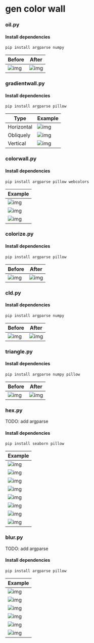 # gen color wall

### oil.py

#### Install dependencies
```
pip install argparse numpy
```

| Before | After |
| --- | --- |
| ![img](https://github.com/J-CITY/wallpaperGen/blob/master/image/in.jpg) | ![img](https://github.com/J-CITY/wallpaperGen/blob/master/pic/oil.jpg) |

### gradientwall.py

#### Install dependencies
```
pip install argparse pillow
```

| Type | Example |
| --- | --- |
| Horizontal |![img](https://github.com/J-CITY/wallpaperGen/blob/master/pic/horizontal.png) |
| Obliquely | ![img](https://github.com/J-CITY/wallpaperGen/blob/master/pic/obliquely.png) |
| Vertical | ![img](https://github.com/J-CITY/wallpaperGen/blob/master/pic/vertical.png) |

### colorwall.py

#### Install dependencies
```
pip install argparse pillow webcolors
```

| Example |
| --- |
| ![img](https://github.com/J-CITY/wallpaperGen/blob/master/pic/color.png) |
| ![img](https://github.com/J-CITY/wallpaperGen/blob/master/pic/colorH.png) |
| ![img](https://github.com/J-CITY/wallpaperGen/blob/master/pic/colorV.png) |


### colorize.py

#### Install dependencies
```
pip install argparse pillow
```

| Before | After |
| --- | --- |
| ![img](https://github.com/J-CITY/wallpaperGen/blob/master/image/in.jpg) | ![img](https://github.com/J-CITY/wallpaperGen/blob/master/pic/outColorize.png) |

### cld.py

#### Install dependencies
```
pip install argparse numpy
```

| Before | After |
| --- | --- |
| ![img](https://github.com/J-CITY/wallpaperGen/blob/master/image/in.jpg) | ![img](https://github.com/J-CITY/wallpaperGen/blob/master/pic/cld.png) |


### triangle.py

#### Install dependencies
```
pip install argparse numpy pillow
```

| Before | After |
| --- | --- |
| ![img](https://github.com/J-CITY/wallpaperGen/blob/master/image/1.jpg) | ![img](https://github.com/J-CITY/wallpaperGen/blob/master/pic/triangle.png) |


### hex.py

TODO: add argparse

#### Install dependencies
```
pip install seaborn pillow
```

| Example |
| --- |
| ![img](https://github.com/J-CITY/wallpaperGen/blob/master/pic/hex/result.png) |
| ![img](https://github.com/J-CITY/wallpaperGen/blob/master/pic/hex/result1.png) |
| ![img](https://github.com/J-CITY/wallpaperGen/blob/master/pic/hex/result2.png) |
| ![img](https://github.com/J-CITY/wallpaperGen/blob/master/pic/hex/result3.png) |
| ![img](https://github.com/J-CITY/wallpaperGen/blob/master/pic/hex/result4.png) |
| ![img](https://github.com/J-CITY/wallpaperGen/blob/master/pic/hex/result5.png) |
| ![img](https://github.com/J-CITY/wallpaperGen/blob/master/pic/hex/result6.png) |
| ![img](https://github.com/J-CITY/wallpaperGen/blob/master/pic/hex/result7.png) |

### blur.py

TODO: add argparse

#### Install dependencies
```
pip install argparse pillow
```

| Example |
| --- |
| ![img](https://github.com/J-CITY/wallpaperGen/blob/master/pic/blur/c.png) |
| ![img](https://github.com/J-CITY/wallpaperGen/blob/master/pic/blur/i_c.png) |
| ![img](https://github.com/J-CITY/wallpaperGen/blob/master/pic/blur/i_p.png) |
| ![img](https://github.com/J-CITY/wallpaperGen/blob/master/pic/blur/i_text.png) |
| ![img](https://github.com/J-CITY/wallpaperGen/blob/master/pic/blur/p.png) |
| ![img](https://github.com/J-CITY/wallpaperGen/blob/master/pic/blur/text.png) |




